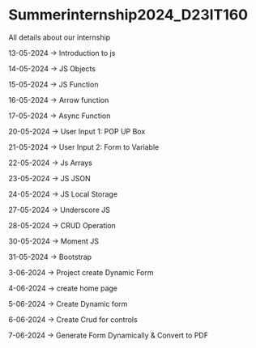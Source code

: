 # Summerinternship2024_D23IT160
All details about our internship 

13-05-2024
-> Introduction to js 

14-05-2024
-> JS Objects 

15-05-2024
-> JS Function 

16-05-2024
-> Arrow function 

17-05-2024
-> Async Function

20-05-2024
-> User Input 1: POP UP Box

21-05-2024
-> User Input 2: Form to Variable 

22-05-2024
-> Js Arrays 

23-05-2024
-> JS JSON

24-05-2024
-> JS Local Storage 

27-05-2024
-> Underscore JS

28-05-2024
-> CRUD Operation 

30-05-2024
-> Moment JS

31-05-2024
-> Bootstrap

3-06-2024
-> Project create Dynamic Form

4-06-2024
-> create home page

5-06-2024
-> Create Dynamic form

6-06-2024
-> Create Crud for controls

7-06-2024
-> Generate Form Dynamically & Convert to PDF 
